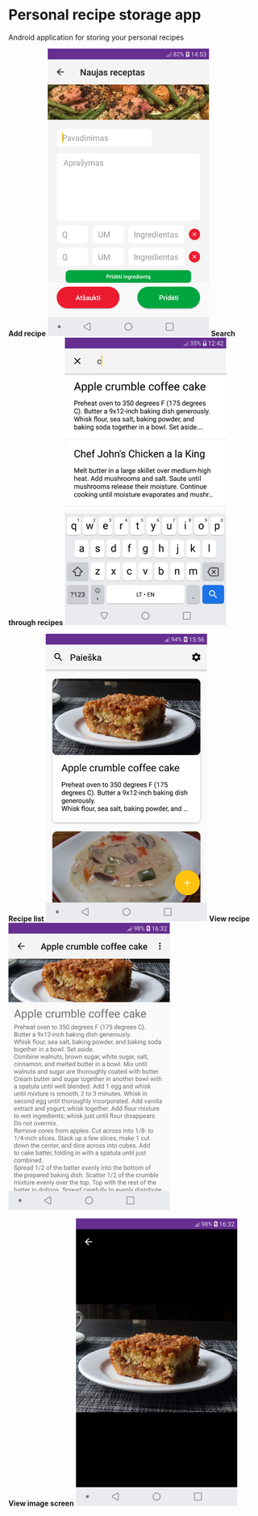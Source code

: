 # Personal recipe storage app
Android application for storing your personal recipes
  
<p float="left">
  <div style="display:inline;">
    <b>Add recipe</b>
    <img src="https://raw.githubusercontent.com/Airidasz/personal-recipe-app/master/appImages/add.png" width="320"/>
  </div>
    <b>Search through recipes</b>
    <img src="https://raw.githubusercontent.com/Airidasz/personal-recipe-app/master/appImages/search.png" width="320" /> 
</p>
  
<p float="left">
    <b>Recipe list</b>
    <img src="https://raw.githubusercontent.com/Airidasz/personal-recipe-app/master/appImages/list.png"  width="320" /> 
    <b>View recipe</b>
    <img src="https://raw.githubusercontent.com/Airidasz/personal-recipe-app/master/appImages/view.png" width="320"/>
</p>
  
<p float="left">
    <b>View image screen</b>
    <img src="https://raw.githubusercontent.com/Airidasz/personal-recipe-app/master/appImages/view_image.png" width="320"/>
</p>
